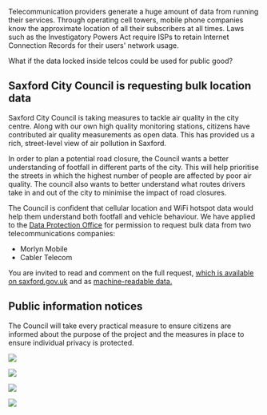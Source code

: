 Telecommunication providers generate a huge amount of data from running their services. Through operating cell towers, mobile phone companies know the approximate location of all their subscribers at all times. Laws such as the Investigatory Powers Act require ISPs to retain Internet Connection Records for their users' network usage.

What if the data locked inside telcos could be used for public good?


## Saxford City Council is requesting bulk location data

Saxford City Council is taking measures to tackle air quality in the city centre. Along with our own high quality monitoring stations, citizens have contributed air quality measurements as open data. This has provided us a rich, street-level view of air pollution in Saxford.

In order to plan a potential road closure, the Council wants a better understanding of footfall in different parts of the city. This will help prioritise the streets in which the highest number of people are affected by poor air quality. The council also wants to better understand what routes drivers take in and out of the city to minimise the impact of road closures.

The Council is confident that cellular location and WiFi hotspot data would help them understand both footfall and vehicle behaviour. We have applied to the <span style="text-decoration:underline;">Data Protection Office</span> for permission to request bulk data from two telecommunications companies:

* Morlyn Mobile
* Cabler Telecom

You are invited to read and comment on the full request, [which is available on saxford.gov.uk](https://gist.github.com/paulfurley/21ac195a66803588a27870f634dfef02#file-collection_request-md) and as [machine-readable data.](https://gist.githubusercontent.com/paulfurley/21ac195a66803588a27870f634dfef02/raw/75910d4dd41091f1fd7e49636169c0e09957b76c/collection_request.json)

## Public information notices

The Council will take every practical measure to ensure citizens are informed about the purpose of the project and the measures in place to ensure individual privacy is protected.

![](https://s3-eu-west-1.amazonaws.com/projectsbyif.com/longform/openapis.projectsbyif.com/data-for-research-campaigns-1.png)

![](https://s3-eu-west-1.amazonaws.com/projectsbyif.com/longform/openapis.projectsbyif.com/data-for-research-campaigns-2.png)

![](https://s3-eu-west-1.amazonaws.com/projectsbyif.com/longform/openapis.projectsbyif.com/data-for-research-campaigns-3.png)

![](https://s3-eu-west-1.amazonaws.com/projectsbyif.com/longform/openapis.projectsbyif.com/data-for-research-campaigns-4.png)
